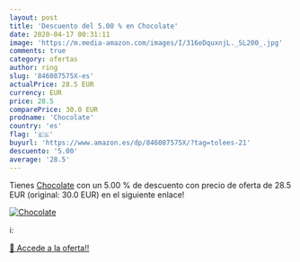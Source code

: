 ```yaml
---
layout: post
title: 'Descuento del 5.00 % en Chocolate'
date: 2020-04-17 00:31:11
image: 'https://m.media-amazon.com/images/I/316eDquxnjL._SL200_.jpg'
comments: true
category: ofertas
author: ring
slug: '846087575X-es'
actualPrice: 28.5 EUR
currency: EUR
price: 28.5
comparePrice: 30.0 EUR
prodname: 'Chocolate'
country: 'es'
flag: '🇪🇸'
buyurl: 'https://www.amazon.es/dp/846087575X/?tag=tolees-21'
descuento: '5.00'
average: '28.5'
---
```


Tienes [Chocolate](https://www.amazon.es/dp/846087575X/?tag=tolees-21) con un 5.00 % de descuento con precio de oferta de 28.5 EUR (original: 30.0 EUR) en el siguiente enlace!

[![Chocolate](https://m.media-amazon.com/images/I/316eDquxnjL._SL200_.jpg)](https://www.amazon.es/dp/846087575X/?tag=tolees-21)

ℹ️:


[🛒 Accede a la oferta!!](https://www.amazon.es/dp/846087575X/?tag=tolees-21)
